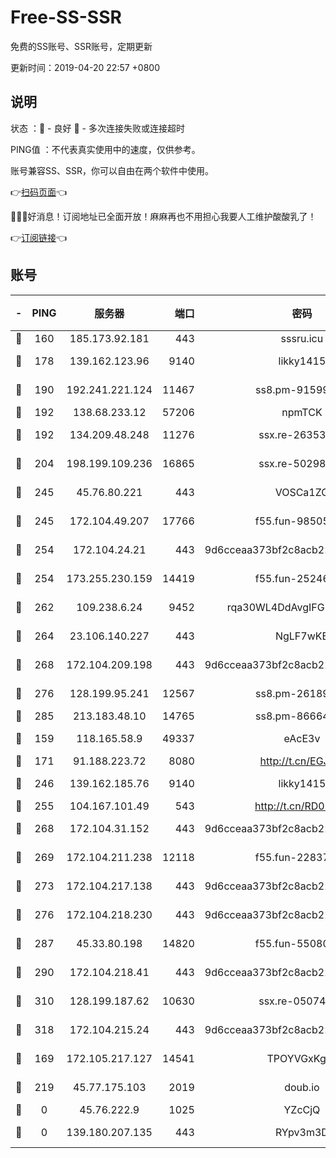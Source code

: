 # Free-SS-SSR

免费的SS账号、SSR账号，定期更新

更新时间：2019-04-20 22:57 +0800

## 说明

状态     ：🙂 - 良好 🙁 - 多次连接失败或连接超时

PING值   ：不代表真实使用中的速度，仅供参考。

账号兼容SS、SSR，你可以自由在两个软件中使用。

👉[扫码页面](https://liesauer.github.io/Free-SS-SSR/)👈

🎉🎉🎉好消息！订阅地址已全面开放！麻麻再也不用担心我要人工维护酸酸乳了！

👉[订阅链接](https://www.liesauer.net/yogurt/subscribe?ACCESS_TOKEN=DAYxR3mMaZAsaqUb)👈

## 账号

|-|PING|服务器|端口|密码|加密方式|区域|
|:----:|:----:|:-----:|-----:|:----:|:----:|:----:|
|🙂|160|185.173.92.181|443|sssru.icu|rc4-md5|RU|
|🙂|178|139.162.123.96|9140|likky1415|aes-256-cfb|JP|
|🙂|190|192.241.221.124|11467|ss8.pm-91599919|aes-256-cfb|US|
|🙂|192|138.68.233.12|57206|npmTCK|rc4-md5|US|
|🙂|192|134.209.48.248|11276|ssx.re-26353415|aes-256-cfb|US|
|🙂|204|198.199.109.236|16865|ssx.re-50298723|aes-256-cfb|US|
|🙂|245|45.76.80.221|443|VOSCa1ZG|aes-256-cfb|DE|
|🙂|245|172.104.49.207|17766|f55.fun-98505855|aes-256-cfb|SG|
|🙂|254|172.104.24.21|443|9d6cceaa373bf2c8acb22e60b6a58be6|aes-256-cfb|US|
|🙂|254|173.255.230.159|14419|f55.fun-25246230|aes-256-cfb|US|
|🙂|262|109.238.6.24|9452|rqa30WL4DdAvgIFG6Fs3znzTa|aes-256-cfb|FR|
|🙂|264|23.106.140.227|443|NgLF7wKB|aes-256-cfb|US|
|🙂|268|172.104.209.198|443|9d6cceaa373bf2c8acb22e60b6a58be6|aes-256-cfb|US|
|🙂|276|128.199.95.241|12567|ss8.pm-26189593|aes-256-cfb|SG|
|🙂|285|213.183.48.10|14765|ss8.pm-86664853|rc4-md5|RU|
|🙂|159|118.165.58.9|49337|eAcE3v|chacha20-ietf|TW|
|🙂|171|91.188.223.72|8080|http://t.cn/EGJIyrl|rc4-md5|RU|
|🙂|246|139.162.185.76|9140|likky1415|aes-256-cfb|DE|
|🙂|255|104.167.101.49|543|http://t.cn/RD0D7sx|rc4-md5|CA|
|🙂|268|172.104.31.152|443|9d6cceaa373bf2c8acb22e60b6a58be6|aes-256-cfb|US|
|🙂|269|172.104.211.238|12118|f55.fun-22837122|aes-256-cfb|US|
|🙂|273|172.104.217.138|443|9d6cceaa373bf2c8acb22e60b6a58be6|aes-256-cfb|US|
|🙂|276|172.104.218.230|443|9d6cceaa373bf2c8acb22e60b6a58be6|aes-256-cfb|US|
|🙂|287|45.33.80.198|14820|f55.fun-55080399|aes-256-cfb|US|
|🙂|290|172.104.218.41|443|9d6cceaa373bf2c8acb22e60b6a58be6|aes-256-cfb|US|
|🙂|310|128.199.187.62|10630|ssx.re-05074974|aes-256-cfb|SG|
|🙂|318|172.104.215.24|443|9d6cceaa373bf2c8acb22e60b6a58be6|aes-256-cfb|US|
|🙁|169|172.105.217.127|14541|TPOYVGxKglpi|aes-256-cfb|JP|
|🙁|219|45.77.175.103|2019|doub.io|aes-128-ctr|SG|
|🙁|0|45.76.222.9|1025|YZcCjQ|rc4-md5|JP|
|🙁|0|139.180.207.135|443|RYpv3m3D|aes-256-cfb|JP|
